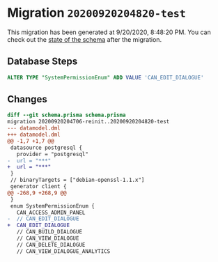 # Migration `20200920204820-test`

This migration has been generated at 9/20/2020, 8:48:20 PM.
You can check out the [state of the schema](./schema.prisma) after the migration.

## Database Steps

```sql
ALTER TYPE "SystemPermissionEnum" ADD VALUE 'CAN_EDIT_DIALOGUE'
```

## Changes

```diff
diff --git schema.prisma schema.prisma
migration 20200920204706-reinit..20200920204820-test
--- datamodel.dml
+++ datamodel.dml
@@ -1,7 +1,7 @@
 datasource postgresql {
   provider = "postgresql"
-  url = "***"
+  url = "***"
 }
 // binaryTargets = ["debian-openssl-1.1.x"]
 generator client {
@@ -268,9 +268,9 @@
 }
 enum SystemPermissionEnum {
   CAN_ACCESS_ADMIN_PANEL
-  // CAN_EDIT_DIALOGUE
+  CAN_EDIT_DIALOGUE
   // CAN_BUILD_DIALOGUE
   // CAN_VIEW_DIALOGUE
   // CAN_DELETE_DIALOGUE
   // CAN_VIEW_DIALOGUE_ANALYTICS
```


